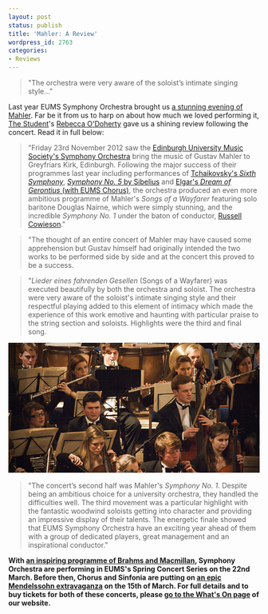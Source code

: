```yaml
---
layout: post
status: publish
title: 'Mahler: A Review'
wordpress_id: 2763
categories:
- Reviews
---
```


> "The orchestra were very aware of the soloist&rsquo;s intimate singing
> style..."

Last year EUMS Symphony Orchestra brought us [a stunning evening of
Mahler](/blog/2012/symphony-winter-concert/). Far be it from us to harp on
about how much we loved performing it, [The
Student](http://www.studentnewspaper.org/)'s [Rebecca
O'Doherty](https://twitter.com/odohertyrebecca) gave us a shining review
following the concert. Read it in full below:

> "Friday 23rd November 2012 saw the [Edinburgh University Music Society's
> Symphony Orchestra](/symphony-orchestra/) bring the music of Gustav Mahler to
> Greyfriars Kirk, Edinburgh. Following the major success of their programmes
> last year including performances of [Tchaikovsky's *Sixth
> Symphony*](/blog/2012/spring-symphony/), [*Symphony No.  5* by
> Sibelius](/blog/2012/summer-concert/) and [Elgar's *Dream of Gerontius* (with
> EUMS Chorus)](/blog/2011/gerontius/), the orchestra produced an even more
> ambitious programme of Mahler's *Songs of a Wayfarer* featuring solo baritone
> Douglas Nairne, which were simply stunning, and the incredible *Symphony No.
> 1* under the baton of conductor, [Russell
> Cowieson](/blog/2012/2012-a-great-vintage/)."

> "The thought of an entire concert of Mahler may have caused some apprehension
> but Gustav himself had originally intended the two works to be performed side
> by side and at the concert this proved to be a success.

> "*Lieder eines fahrenden Gesellen* (Songs of a Wayfarer) was executed
> beautifully by both the orchestra and soloist. The orchestra were very aware
> of the soloist's intimate singing style and their respectful playing added to
> this element of intimacy which made the experience of this work emotive and
> haunting with particular praise to the string section and soloists.
> Highlights were the third and final song.

![Symphony Orchestra getting stuck in&hellip;](/assets/img/concerts/greyfriars-winter-12.jpg)

> "The concert&rsquo;s second half was Mahler's *Symphony No. 1*. Despite being
> an ambitious choice for a university orchestra, they handled the difficulties
> well. The third movement was a particular highlight with the fantastic
> woodwind soloists getting into character and providing an impressive display
> of their talents. The energetic finale showed that EUMS Symphony Orchestra
> have an exciting year ahead of them with a group of dedicated players, great
> management and an inspirational conductor."

**With [an inspiring programme of Brahms and
Macmillan](/blog/2013/symphony-spring-concert), Symphony Orchestra are
performing in EUMS's Spring Concert Series on the 22nd March.  Before then,
Chorus and Sinfonia are putting on [an epic Mendelssohn
extravaganza](/blog/2013/chorus-sinfonia-spring-concert/) on the 15th
of March. For full details and to buy tickets for both of these concerts,
please [go to the What's On page](/whats-on/) of our website.**

